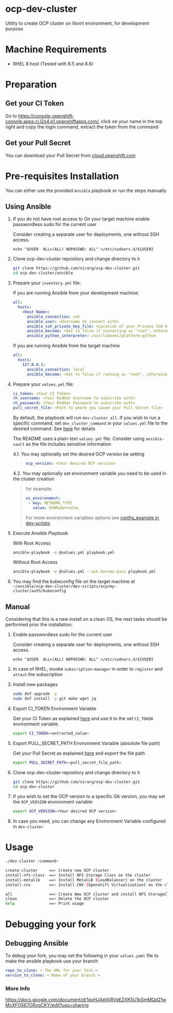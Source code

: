 # ocp-dev-cluster
Utility to create OCP cluster on libvirt environment, for development purpose

# Machine Requirements

- RHEL 8 host (Tested with 8.5 and 8.6)

# Preparation

## Get your CI Token
Go to https://console-openshift-console.apps.ci.l2s4.p1.openshiftapps.com/, click on your name in the top right and copy the login command, extract the token from the command

## Get your Pull Secret
You can download your Pull Secret from [cloud.openshift.com](https://cloud.redhat.com/openshift/install/pull-secret)

# Pre-requisites Installation
You can either use the provided `Ansible` playbook or run the steps manually

## Using Ansible
1. If you do not have root access to On your target machine enable passwordless sudo for the current user

    Consider creating a separate user for deployments, one without SSH access.

    `echo "$USER  ALL=(ALL) NOPASSWD: ALL" >/etc/sudoers.d/${USER}`


2. Clone ocp-dev-cluster repository and change directory to it
    ```bash
    git clone https://github.com/nirarg/ocp-dev-cluster.git
    cd ocp-dev-cluster/ansible
    ```

3. Prepare your `inventory.yml` file:

    If you are running Ansible from your development machine:
    ```yaml
    all:
      hosts:
        <Host Name>:
          ansible_connection: ssh
          ansible_user: <Username to connect with>
          ansible_ssh_private_key_file: <Location of your Private SSH key>
          ansible_become: <Set to false if connecting as "root", otherwise remove>
          ansible_python_interpreter: /usr/libexec/platform-python
    ```
    If you are running Ansible from the target machine
    ```yaml
    all:
      hosts:
        127.0.0.1:
          ansible_connection: local
          ansible_become: <Set to false if running as "root", otherwise remove>
    ```

4. Prepare your `values.yml` file:
    ```yaml
    ci_token: <Your CI Token>
    rh_username: <Your RedHat Username to subscribe with>
    rh_password: <Your RedHat Password to subscribe with>
    pull_secret_file: <Path to where you saved your Pull Secret file>
    ```

    By default, the playbook will run `dev-cluster all`. If you wish to run a specific command, set `dev_cluster_command` in your `values.yml` file to the desired command. See [here](README.md#usage) for details

    The README uses a plain-text `values.yml` file. Consider using `ansible-vault` as the file includes sensitive information

    4.1. You may optionally set the desired OCP version be setting
    >```yaml
    >ocp_version: <Your desired OCP version>
    >```

    4.2. You may optionally set environment variable you need to be used in the cluster creation

    >for example:
    >```yaml
    >os_environment:
    >  - key: NETWORK_TYPE
    >    value: OVNKubernetes
    >```
    >For more environment variables options see [config_example in dev-scripts](https://github.com/openshift-metal3/dev-scripts/blob/master/config_example.sh)

5. Execute Ansible Playbook

    With Root Access
    ```bash
    ansible-playbook -e @values.yml playbook.yml
    ```

    Without Root Access
    ```bash
    ansible-playbook -e @values.yml --ask-become-pass playbook.yml
    ```

6. You may find the kubeconfig file on the target machine at `~/ansible/ocp-dev-cluster/dev-scripts/ocp/my-cluster/auth/kubeconfig`

## Manual
Considering that this is a new install on a clean OS, the next tasks should be performed prior the installation:

1. Enable passwordless sudo for the current user

    Consider creating a separate user for deployments, one without SSH access.

    `echo "$USER  ALL=(ALL) NOPASSWD: ALL" >/etc/sudoers.d/${USER}`

2. In case of RHEL, invoke `subscription-manager` in order to `register` and `attach` the subscription

3. Install new packages

    ```bash
    sudo dnf upgrade -y
    sudo dnf install -y git make wget jq
    ```

4. Export CI_TOKEN Environment Variable

    Get your CI Token as explained [here](README.md#get-your-ci-token) and
use it to the set `CI_TOKEN` environment variable.
    ```bash
    export CI_TOKEN=<extracted_value>
    ```

5. Export PULL_SECRET_PATH Environment Variable (absolute file path)

    Get your Pull Secret as explained [here](README.md#get-your-pull-secret)
and export the file path
    ```bash
    export PULL_SECRET_PATH=<pull_secret_file_path>
    ```

6. Clone ocp-dev-cluster repository and change directory to it
    ```bash
    git clone https://github.com/nirarg/ocp-dev-cluster.git
    cd ocp-dev-cluster
    ```

7. If you wish to set the OCP version to a specific GA version, you may set the `OCP_VERSION` environment variable
    ```bash
    export OCP_VERSION=<Your desired OCP version>
    ```

8. In case you need, you can change any Environment Variable configured in `dev-cluster`

# Usage

```bash
./dev-cluster <cammand>

create-cluster     ==> Create new OCP cluster
install-nfs-class  ==> Install NFS Storage Class on the cluster
install-metallb    ==> Install MetalLB (LoadBalancer) on the cluster
install-cnv        ==> Install CNV (Openshift Virtualization) on the cluster

all                ==> Create New OCP cluster and install NFS StorageClass, MetalLB and CNV on it
clean              ==> Delete the OCP cluster
help               ==> Print usage
```

# Debugging your fork

## Debugging Ansible
To debug your fork, you may set the following in your `values.yaml` file to make the ansible playbook use your branch
```yaml
repo_to_clone: < The URL for your fork >
version_to_clone: < Name of your branch >
```

### More Info

https://docs.google.com/document/d/1pxHJ4elXjRVgEZXK5U1kSmMQd21wMcXFO567ORzgCKY/edit?usp=sharing
